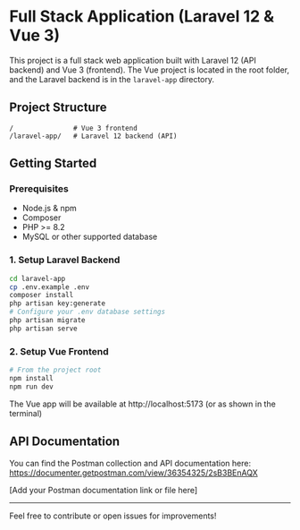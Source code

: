 # Full Stack Application (Laravel 12 & Vue 3)

This project is a full stack web application built with Laravel 12 (API backend) and Vue 3 (frontend). The Vue project is located in the root folder, and the Laravel backend is in the `laravel-app` directory.

## Project Structure

```
/               # Vue 3 frontend
/laravel-app/   # Laravel 12 backend (API)
```

## Getting Started

### Prerequisites

- Node.js & npm
- Composer
- PHP >= 8.2
- MySQL or other supported database

### 1. Setup Laravel Backend

```sh
cd laravel-app
cp .env.example .env
composer install
php artisan key:generate
# Configure your .env database settings
php artisan migrate 
php artisan serve
```



### 2. Setup Vue Frontend

```sh
# From the project root
npm install
npm run dev
```

The Vue app will be available at http://localhost:5173 (or as shown in the terminal)

## API Documentation

You can find the Postman collection and API documentation here: https://documenter.getpostman.com/view/36354325/2sB3BEnAQX

[Add your Postman documentation link or file here]

---

Feel free to contribute or open issues for improvements!
